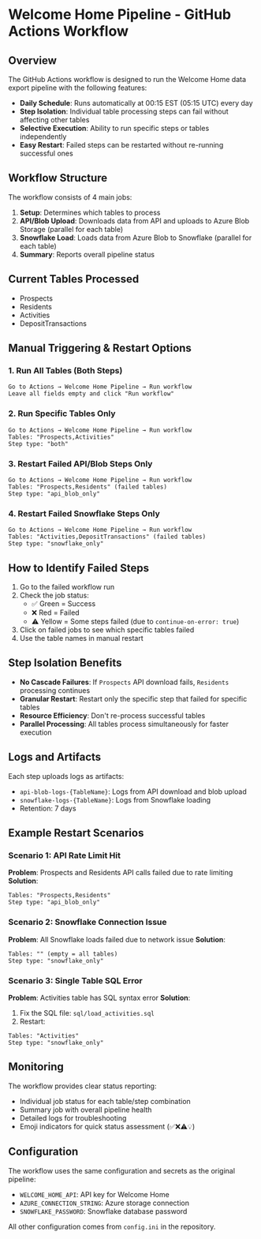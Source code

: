 # Welcome Home Pipeline - GitHub Actions Workflow

## Overview

The GitHub Actions workflow is designed to run the Welcome Home data export pipeline with the following features:

- **Daily Schedule**: Runs automatically at 00:15 EST (05:15 UTC) every day
- **Step Isolation**: Individual table processing steps can fail without affecting other tables
- **Selective Execution**: Ability to run specific steps or tables independently
- **Easy Restart**: Failed steps can be restarted without re-running successful ones

## Workflow Structure

The workflow consists of 4 main jobs:

1. **Setup**: Determines which tables to process
2. **API/Blob Upload**: Downloads data from API and uploads to Azure Blob Storage (parallel for each table)
3. **Snowflake Load**: Loads data from Azure Blob to Snowflake (parallel for each table)
4. **Summary**: Reports overall pipeline status

## Current Tables Processed

- Prospects
- Residents  
- Activities
- DepositTransactions

## Manual Triggering & Restart Options

### 1. Run All Tables (Both Steps)
```
Go to Actions → Welcome Home Pipeline → Run workflow
Leave all fields empty and click "Run workflow"
```

### 2. Run Specific Tables Only
```
Go to Actions → Welcome Home Pipeline → Run workflow
Tables: "Prospects,Activities"
Step type: "both"
```

### 3. Restart Failed API/Blob Steps Only
```
Go to Actions → Welcome Home Pipeline → Run workflow  
Tables: "Prospects,Residents" (failed tables)
Step type: "api_blob_only"
```

### 4. Restart Failed Snowflake Steps Only
```
Go to Actions → Welcome Home Pipeline → Run workflow
Tables: "Activities,DepositTransactions" (failed tables)  
Step type: "snowflake_only"
```

## How to Identify Failed Steps

1. Go to the failed workflow run
2. Check the job status:
   - ✅ Green = Success
   - ❌ Red = Failed
   - ⚠️ Yellow = Some steps failed (due to `continue-on-error: true`)
3. Click on failed jobs to see which specific tables failed
4. Use the table names in manual restart

## Step Isolation Benefits

- **No Cascade Failures**: If `Prospects` API download fails, `Residents` processing continues
- **Granular Restart**: Restart only the specific step that failed for specific tables
- **Resource Efficiency**: Don't re-process successful tables
- **Parallel Processing**: All tables process simultaneously for faster execution

## Logs and Artifacts

Each step uploads logs as artifacts:
- `api-blob-logs-{TableName}`: Logs from API download and blob upload
- `snowflake-logs-{TableName}`: Logs from Snowflake loading
- Retention: 7 days

## Example Restart Scenarios

### Scenario 1: API Rate Limit Hit
**Problem**: Prospects and Residents API calls failed due to rate limiting
**Solution**: 
```
Tables: "Prospects,Residents"
Step type: "api_blob_only"
```

### Scenario 2: Snowflake Connection Issue  
**Problem**: All Snowflake loads failed due to network issue
**Solution**:
```
Tables: "" (empty = all tables)
Step type: "snowflake_only"  
```

### Scenario 3: Single Table SQL Error
**Problem**: Activities table has SQL syntax error
**Solution**:
1. Fix the SQL file: `sql/load_activities.sql`
2. Restart:
```
Tables: "Activities"
Step type: "snowflake_only"
```

## Monitoring

The workflow provides clear status reporting:
- Individual job status for each table/step combination
- Summary job with overall pipeline health
- Detailed logs for troubleshooting
- Emoji indicators for quick status assessment (✅❌⚠️💡)

## Configuration

The workflow uses the same configuration and secrets as the original pipeline:
- `WELCOME_HOME_API`: API key for Welcome Home
- `AZURE_CONNECTION_STRING`: Azure storage connection
- `SNOWFLAKE_PASSWORD`: Snowflake database password

All other configuration comes from `config.ini` in the repository.
